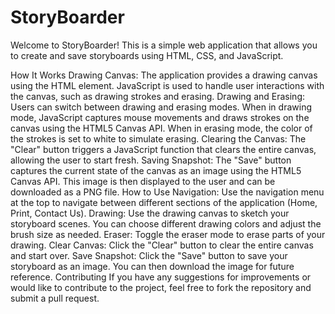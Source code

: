 # StoryBoarder
Welcome to StoryBoarder! This is a simple web application that allows you to create and save storyboards using HTML, CSS, and JavaScript.

How It Works
Drawing Canvas: The application provides a drawing canvas using the HTML <canvas> element. JavaScript is used to handle user interactions with the canvas, such as drawing strokes and erasing.
Drawing and Erasing: Users can switch between drawing and erasing modes. When in drawing mode, JavaScript captures mouse movements and draws strokes on the canvas using the HTML5 Canvas API. When in erasing mode, the color of the strokes is set to white to simulate erasing.
Clearing the Canvas: The "Clear" button triggers a JavaScript function that clears the entire canvas, allowing the user to start fresh.
Saving Snapshot: The "Save" button captures the current state of the canvas as an image using the HTML5 Canvas API. This image is then displayed to the user and can be downloaded as a PNG file.
How to Use
Navigation: Use the navigation menu at the top to navigate between different sections of the application (Home, Print, Contact Us).
Drawing: Use the drawing canvas to sketch your storyboard scenes. You can choose different drawing colors and adjust the brush size as needed.
Eraser: Toggle the eraser mode to erase parts of your drawing.
Clear Canvas: Click the "Clear" button to clear the entire canvas and start over.
Save Snapshot: Click the "Save" button to save your storyboard as an image. You can then download the image for future reference.
Contributing
If you have any suggestions for improvements or would like to contribute to the project, feel free to fork the repository and submit a pull request.


